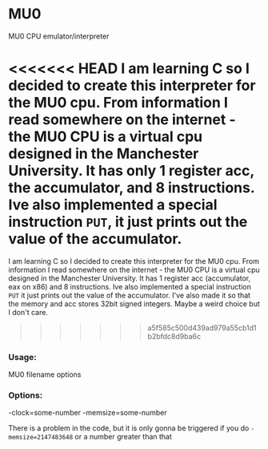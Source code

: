 # MU0
MU0 CPU emulator/interpreter

<<<<<<< HEAD
I am learning C so I decided to create this interpreter for the MU0 cpu. From information I read somewhere on the internet - the MU0 CPU is a virtual cpu designed in the Manchester University. It has only 1 register acc, the accumulator, and 8 instructions. Ive also implemented a special instruction `PUT`, it just prints out the value of the accumulator.
=======
I am learning C so I decided to create this interpreter for the MU0 cpu. From information I read somewhere on the internet - the MU0 CPU is a virtual cpu designed in the Manchester University. It has 1 register acc (accumulator, eax on x86) and 8 instructions. Ive also implemented a special instruction `PUT` it just prints out the value of the accumulator.
I've also made it so that the memory and acc stores 32bit signed integers. Maybe a weird choice but I don't care.
>>>>>>> a5f585c500d439ad979a55cb1d1b2bfdc8d9ba6c

### Usage:
MU0 filename options

### Options:
-clock=some-number
-memsize=some-number


There is a problem in the code, but it is only gonna be triggered if you do `-memsize=2147483648` or a number greater than that